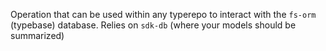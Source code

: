 Operation that can be used within any typerepo to interact with the `fs-orm` (typebase) database. Relies on `sdk-db` (where your models should be summarized)
